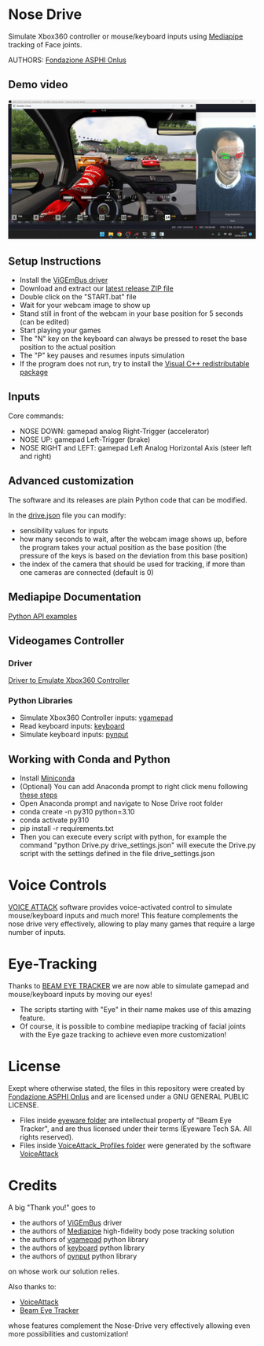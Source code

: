 # Nose Drive #
Simulate Xbox360 controller or mouse/keyboard inputs using [Mediapipe](https://developers.google.com/mediapipe/solutions/guide) tracking of Face joints.

AUTHORS: [Fondazione ASPHI Onlus](https://asphi.it/games)

## Demo video ##
[![YouTube sample video](Nose_Drive.png)](https://youtube.com/playlist?list=PLFr79ayA5ASsFJidifoh-_BYXApgLFIkx&si=cHLuuedKiLudvU_A)

## Setup Instructions ##
* Install the [ViGEmBus driver](https://github.com/ViGEm/ViGEmBus/releases)
* Download and extract our [latest release ZIP file](https://github.com/Fondazione-ASPHI/Nose-Drive/releases)
* Double click on the "START.bat" file
* Wait for your webcam image to show up
* Stand still in front of the webcam in your base position for 5 seconds (can be edited)
* Start playing your games
* The "N" key on the keyboard can always be pressed to reset the base position to the actual position
* The "P" key pauses and resumes inputs simulation
* If the program does not run, try to install the [Visual C++ redistributable package](https://learn.microsoft.com/it-it/cpp/windows/latest-supported-vc-redist?view=msvc-170#visual-studio-2015-2017-2019-and-2022)

## Inputs
Core commands:
* NOSE DOWN: gamepad analog Right-Trigger (accelerator)
* NOSE UP: gamepad Left-Trigger (brake)
* NOSE RIGHT and LEFT: gamepad Left Analog Horizontal Axis (steer left and right) 

## Advanced customization ##
The software and its releases are plain Python code that can be modified.

In the [drive.json](https://github.com/Fondazione-ASPHI/Nose-Drive/blob/main/drive.json) file you can modify:
* sensibility values for inputs
* how many seconds to wait, after the webcam image shows up, before the program takes your actual position as the base position (the pressure of the keys is based on the deviation from this base position)
* the index of the camera that should be used for tracking, if more than one cameras are connected (default is 0)

## Mediapipe Documentation ##
[Python API examples](https://developers.google.com/mediapipe/solutions/vision/face_landmarker/python)

## Videogames Controller ##
### Driver ###
[Driver to Emulate Xbox360 Controller](https://github.com/ViGEm/ViGEmBus/releases)
### Python Libraries ###
* Simulate Xbox360 Controller inputs: [vgamepad](https://pypi.org/project/vgamepad/)
* Read keyboard inputs: [keyboard](https://github.com/boppreh/keyboard#api)
* Simulate keyboard inputs: [pynput](https://pypi.org/project/pynput/)

## Working with Conda and Python ##
* Install [Miniconda](https://docs.anaconda.com/free/miniconda/index.html)
* (Optional) You can add Anaconda prompt to right click menu following [these steps](https://gist.github.com/jiewpeng/8ba446acf329b1801bf91db767d179ea)
* Open Anaconda prompt and navigate to Nose Drive root folder
* conda create -n py310 python=3.10
* conda activate py310
* pip install -r requirements.txt
* Then you can execute every script with python, for example the command "python Drive.py drive_settings.json" will execute the Drive.py script with the settings defined in the file drive_settings.json

# Voice Controls #
[VOICE ATTACK](https://voiceattack.com/) software provides voice-activated control to simulate mouse/keyboard inputs and much more! This feature complements the nose drive very effectively, allowing to play many games that require a large number of inputs.

# Eye-Tracking #
Thanks to [BEAM EYE TRACKER](https://beam.eyeware.tech/) we are now able to simulate gamepad and mouse/keyboard inputs by moving our eyes!
* The scripts starting with "Eye" in their name makes use of this amazing feature.
* Of course, it is possible to combine mediapipe tracking of facial joints with the Eye gaze tracking to achieve even more customization!

# License #
Exept where otherwise stated, the files in this repository were created by [Fondazione ASPHI Onlus](https://asphi.it/) and are licensed under a GNU GENERAL PUBLIC LICENSE.
* Files inside [eyeware folder](eyeware) are intellectual property of "Beam Eye Tracker", and are thus licensed under their terms (Eyeware Tech SA. All rights reserved).
* Files inside [VoiceAttack_Profiles folder](VoiceAttack_Profiles) were generated by the software [VoiceAttack](https://voiceattack.com/)

# Credits #
A big "Thank you!" goes to
* the authors of [ViGEmBus](https://github.com/ViGEm/ViGEmBus) driver
* the authors of [Mediapipe](https://developers.google.com/mediapipe/) high-fidelity body pose tracking solution
* the authors of [vgamepad](https://pypi.org/project/vgamepad/) python library
* the authors of [keyboard](https://github.com/boppreh/keyboard) python library
* the authors of [pynput](https://pypi.org/project/pynput/) python library

on whose work our solution relies.

Also thanks to:
* [VoiceAttack](https://voiceattack.com/)
* [Beam Eye Tracker](https://beam.eyeware.tech/)

whose features complement the Nose-Drive very effectively allowing even more possibilities and customization!
